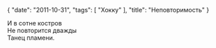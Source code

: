 {
   "date": "2011-10-31",
   "tags": [
      "Хокку"
   ],
   "title": "Неповторимость"
}

И в сотне костров  
Не повторится дважды  
Танец пламени.
